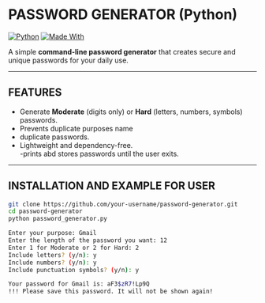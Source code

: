 #  PASSWORD GENERATOR (Python)

[![Python](https://img.shields.io/badge/Python-3.8%2B-blue)](https://www.python.org/) 
[![Made With](https://img.shields.io/badge/Made%20With-Python-orange)](https://www.python.org/)  

A simple **command-line password generator** that creates secure and unique passwords for your daily use.  

---

##  FEATURES
- Generate **Moderate** (digits only) or **Hard** (letters, numbers, symbols) passwords.  
- Prevents duplicate purposes name
- duplicate passwords.  
- Lightweight and dependency-free.  
-prints abd stores passwords until the user exits.
---

##  INSTALLATION AND EXAMPLE FOR USER
```bash
git clone https://github.com/your-username/password-generator.git
cd password-generator
python password_generator.py

Enter your purpose: Gmail
Enter the length of the password you want: 12
Enter 1 for Moderate or 2 for Hard: 2
Include letters? (y/n): y
Include numbers? (y/n): y
Include punctuation symbols? (y/n): y

Your password for Gmail is: aF3$zR7!Lp9Q
!!! Please save this password. It will not be shown again!






